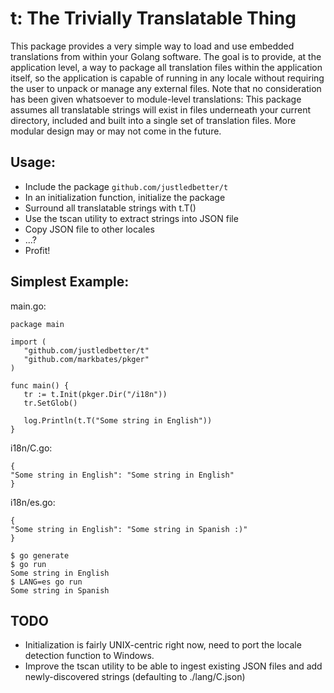 t: The Trivially Translatable Thing
===================================

This package provides a very simple way to load and use embedded translations from within your
Golang software. The goal is to provide, at the application level, a way to package all
translation files within the application itself, so the application is capable of running in
any locale without requiring the user to unpack or manage any external files. Note that
no consideration has been given whatsoever to module-level translations: This package assumes
all translatable strings will exist in files underneath your current directory, included
and built into a single set of translation files. More modular design may or may not come
in the future.

## Usage:
* Include the package `github.com/justledbetter/t`
* In an initialization function, initialize the package
* Surround all translatable strings with t.T()
* Use the tscan utility to extract strings into JSON file
* Copy JSON file to other locales
* ...?
* Profit!

## Simplest Example:

main.go:
```
package main

import (
   "github.com/justledbetter/t"
   "github.com/markbates/pkger"
)

func main() {
   tr := t.Init(pkger.Dir("/i18n"))
   tr.SetGlob()

   log.Println(t.T("Some string in English"))
}
```

i18n/C.go:
```
{
"Some string in English": "Some string in English"
}
```

i18n/es.go:
```
{
"Some string in English": "Some string in Spanish :)"
}
```

```
$ go generate
$ go run
Some string in English
$ LANG=es go run
Some string in Spanish
```

## TODO
* Initialization is fairly UNIX-centric right now, need to port the locale detection function to Windows.
* Improve the tscan utility to be able to ingest existing JSON files and add newly-discovered strings (defaulting to ./lang/C.json)
